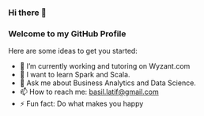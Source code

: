 ### Hi there 👋
### Welcome to my GitHub Profile 

Here are some ideas to get you started:

- 🔭 I’m currently working and tutoring on Wyzant.com
- 🌱 I want to learn Spark and Scala.  
- 💬 Ask me about Business Analytics and Data Science. 
- 📫 How to reach me: basil.latif@gmail.com
- ⚡ Fun fact: Do what makes you happy

